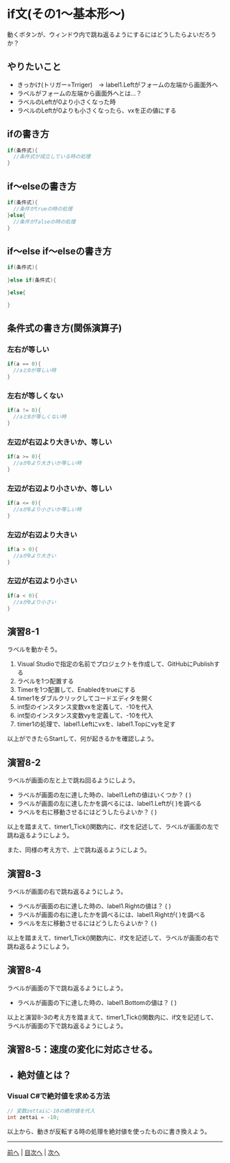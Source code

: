 # if文(その1～基本形～)
動くボタンが、ウィンドウ内で跳ね返るようにするにはどうしたらよいだろうか？

## やりたいこと
- きっかけ(トリガー=Trriger)　→ label1.Leftがフォームの左端から画面外へ
- ラベルがフォームの左端から画面外へとは...？
 - ラベルのLeftが0より小さくなった時
 - ラベルのLeftが0よりも小さくなったら、vxを正の値にする

## ifの書き方
```cs
if(条件式){
  //条件式が成立している時の処理
}
```

## if～elseの書き方
```cs
if(条件式){
  //条件がtrueの時の処理
}else{
  //条件がfalseの時の処理
}
```

## if～else if～elseの書き方
```cs
if(条件式){
  
}else if(条件式){

}else{

}
```

## 条件式の書き方(関係演算子)
### 左右が等しい

```cs
if(a == 0){
  //aと0が等しい時
}
```

### 左右が等しくない

```cs
if(a != 0){
  //aと0が等しくない時
}
```

### 左辺が右辺より大きいか、等しい

```cs
if(a >= 0){
  //aが0より大きいか等しい時
}
```

### 左辺が右辺より小さいか、等しい

```cs
if(a <= 0){
  //aが0より小さいか等しい時
}
```

### 左辺が右辺より大きい

```cs
if(a > 0){
  //aが0より大きい
}
```

### 左辺が右辺より小さい

```cs
if(a < 0){
  //aが0より小さい
}
```

## 演習8-1
ラベルを動かそう。

1.	Visual Studioで指定の名前でプロジェクトを作成して、GitHubにPublishする
2.	ラベルを1つ配置する
3.	Timerを1つ配置して、Enabledをtrueにする
4.	timer1をダブルクリックしてコードエディタを開く
5.	int型のインスタンス変数vxを定義して、-10を代入
6.	int型のインスタンス変数vyを定義して、-10を代入
7.	timer1の処理で、label1.Leftにvxを、label1.Topにvyを足す

以上ができたらStartして、何が起きるかを確認しよう。

## 演習8-2
ラベルが画面の左と上で跳ね回るようにしよう。

- ラベルが画面の左に達した時の、label1.Leftの値はいくつか？ ( )
- ラベルが画面の左に達したかを調べるには、label1.Leftが( )を調べる
- ラベルを右に移動させるにはどうしたらよいか？ ( )

以上を踏まえて、timer1_Tick()関数内に、if文を記述して、ラベルが画面の左で跳ね返るようにしよう。

また、同様の考え方で、上で跳ね返るようにしよう。

## 演習8-3
ラベルが画面の右で跳ね返るようにしよう。
- ラベルが画面の右に達した時の、label1.Rightの値は？    ( )
- ラベルが画面の右に達したかを調べるには、label1.Rightが( )を調べる
- ラベルを左に移動させるにはどうしたらよいか？ ( )

以上を踏まえて、timer1_Tick()関数内に、if文を記述して、ラベルが画面の右で跳ね返るようにしよう。

## 演習8-4
ラベルが画面の下で跳ね返るようにしよう。

- ラベルが画面の下に達した時の、label1.Bottomの値は？   ( )

以上と演習8-3の考え方を踏まえて、timer1_Tick()関数内に、if文を記述して、ラベルが画面の下で跳ね返るようにしよう。

## 演習8-5：速度の変化に対応させる。
- 絶対値とは？
  -

### Visual C#で絶対値を求める方法

```cs
// 変数zettaiに-10の絶対値を代入
int zettai = -10;
```

以上から、動きが反転する時の処理を絶対値を使ったものに書き換えよう。

---

[前へ](07.md) | [目次へ](README.md#%E7%9B%AE%E6%AC%A1) | [次へ](09.md)
